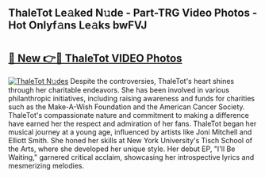 ## ThaleTot Le𝚊ked N𝚞de - Part-TRG Video Photos - Hot Onlyf𝚊ns Le𝚊ks bwFVJ

# <h2><a href="http://ab6994.deff.icu/?id=ThaleTot">🔗 New 👉🔴 ThaleTot VIDEO Photos</a></h2>

[![ThaleTot N𝚞des](https://i.imgur.com/rIISA9y.gif)](http://ab6994.deff.icu/?id=ThaleTot)
Despite the controversies, ThaleTot's heart shines through her charitable endeavors. She has been involved in various philanthropic initiatives, including raising awareness and funds for charities such as the Make-A-Wish Foundation and the American Cancer Society. ThaleTot's compassionate nature and commitment to making a difference have earned her the respect and admiration of her fans. ThaleTot began her musical journey at a young age, influenced by artists like Joni Mitchell and Elliott Smith. She honed her skills at New York University's Tisch School of the Arts, where she developed her unique style. Her debut EP, "I'll Be Waiting," garnered critical acclaim, showcasing her introspective lyrics and mesmerizing melodies.
